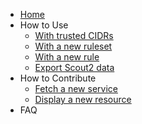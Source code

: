 * [Home](https://github.com/nccgroup/Scout2/wiki)
* How to Use
  * [With trusted CIDRs](https://github.com/nccgroup/Scout2/wiki/HowTo:-Use-a-list-of-trusted-CIDRs)
  * [With a new ruleset](https://github.com/nccgroup/Scout2/wiki/HowTo:-Create-a-new-ruleset)
  * [With a new rule](https://github.com/nccgroup/Scout2/wiki/HowTo:-Create-a-new-rule)
  * [Export Scout2 data](https://github.com/nccgroup/Scout2/wiki/HowTo:-Exporting-and-Programmatically-Access-of-Scout2-Data)
* How to Contribute
  * [Fetch a new service](https://github.com/nccgroup/Scout2/wiki/HowTo:-fetch-configuration-for-a-new-service-or-resource)
  * [Display a new resource](https://github.com/nccgroup/Scout2/wiki/HowTo:-Create-a-custom-partial-for-new-resources)
* FAQ
